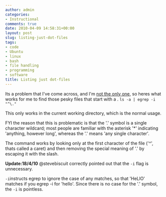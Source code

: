 ```yaml
---
author: admin
categories:
- Instructional
comments: true
date: 2010-04-09 14:58:31+00:00
layout: post
slug: listing-just-dot-files
tags:
- code
- Ubuntu
- linux
- bash
- file handling
- programming
- software
title: Listing just dot-files
---
```



Its a problem that I've come across, and I'm [not the only one](http://www.unix.com/unix-dummies-questions-answers/42734-command-list-dot-files.html), so heres what works for me to find those pesky files that start with a .
`ls -a | egrep -i "^\."`

This only works in the current working directory, which is the normal usage.

FYI the reason that this is problematic is that the '.' symbol is a single character wildcard; most people are familiar with the asterisk '\*' indicating 'anything, however long', whereas the '.' means 'any single character'.

The command works by looking only at the first character of the file ('^', thats called a caret) and then removing the special meaning of '.' by escaping it with the slash.

**Update:18/4/10**
@stevebiscuit correctly pointed out that the `-i` flag is unnecessary.

`-i`instructs egrep to ignore the case of any matches, so that 'HeLlO' matches if you egrep -i for 'hello'. Since there is no case for the '.' symbol, the `-i` is pointless.
